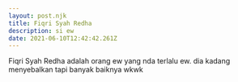 ```yaml
---
layout: post.njk
title: Fiqri Syah Redha
description: si ew
date: 2021-06-10T12:42:42.261Z
---
```

Fiqri Syah Redha adalah orang ew yang nda terlalu ew. dia kadang menyebalkan tapi banyak baiknya wkwk